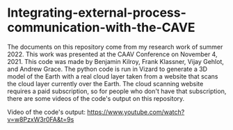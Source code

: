 # Integrating-external-process-communication-with-the-CAVE
The documents on this repository come from my research work of summer 2022. This work was presented at the CAAV Conference on November 4, 2021. This code was made by Benjamin Kilroy, Frank Klassner, Vijay Gehlot, and Andrew Grace. The python code is run in Vizard to generate a 3D model of the Earth with a real cloud layer taken from a website that scans the cloud layer currently over the Earth. The cloud scanning website requires a paid subscription, so for people who don't have that subscription, there are some videos of the code's output on this repository.

Video of the code's output: https://www.youtube.com/watch?v=w8PzxW3r0FA&t=9s
